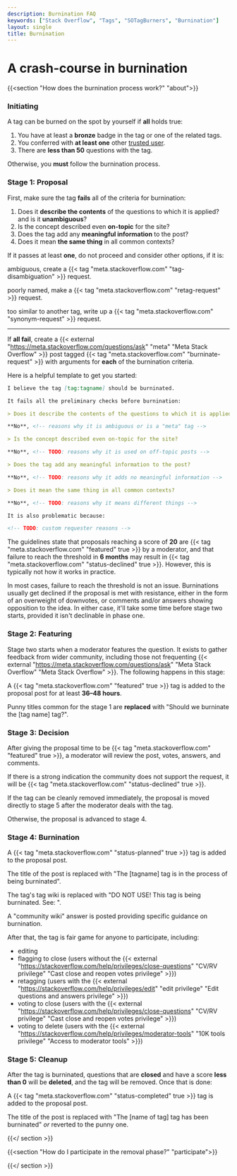 ```yaml
---
description: Burnination FAQ
keywords: ["Stack Overflow", "Tags", "SOTagBurners", "Burnination"]
layout: single
title: Burnination
---
```


# A crash-course in burnination

{{<section "How does the burnination process work?" "about">}}

### Initiating

A tag can be burned on the spot by yourself if **all** holds true:

1. You have at least a **bronze** badge in the tag or one of the related tags.
2. You conferred with **at least one** other [trusted user](https://stackoverflow.com/help/privileges/trusted-user).
3. There are **less than 50** questions with the tag.

Otherwise, you **must** follow the burnination process.

### Stage 1: Proposal

First, make sure the tag **fails** all of the criteria for burnination:

1. Does it **describe the contents** of the questions to which it is applied? and is it **unambiguous**?
2. Is the concept described even **on-topic** for the site?
3. Does the tag add any **meaningful information** to the post?
4. Does it mean **the same thing** in all common contexts?

If it passes at least **one**, do not proceed and consider other options, if it is:

ambiguous, create a {{< tag "meta.stackoverflow.com" "tag-disambiguation" >}} request.

poorly named, make a {{< tag "meta.stackoverflow.com" "retag-request" >}} request.

too similar to another tag, write up a {{< tag "meta.stackoverflow.com" "synonym-request" >}} request.

----

If **all fail**, create a {{< external "https://meta.stackoverflow.com/questions/ask" "meta" "Meta Stack Overflow" >}} post tagged {{< tag "meta.stackoverflow.com" "burninate-request" >}} with arguments for **each** of the burnination criteria.

Here is a helpful template to get you started:

```md
I believe the tag [tag:tagname] should be burninated.

It fails all the preliminary checks before burnination:

> Does it describe the contents of the questions to which it is applied? and is it unambiguous?

**No**, <!-- reasons why it is ambiguous or is a "meta" tag -->

> Is the concept described even on-topic for the site?

**No**, <!-- TODO: reasons why it is used on off-topic posts -->

> Does the tag add any meaningful information to the post?

**No**, <!-- TODO: reasons why it adds no meaningful information -->

> Does it mean the same thing in all common contexts?

**No**, <!-- TODO: reasons why it means different things -->

It is also problematic because:

<!-- TODO: custom requester reasons -->
```

The guidelines state that proposals reaching a score of **20** are {{< tag "meta.stackoverflow.com" "featured" true >}} by a moderator, and that failure to reach the threshold in **6 months** may result in {{< tag "meta.stackoverflow.com" "status-declined" true >}}. However, this is typically not how it works in practice.

In most cases, failure to reach the threshold is not an issue. Burninations usually get declined if the proposal is met with resistance, either in the form of an overweight of downvotes, or comments and/or answers showing opposition to the idea. In either case, it'll take some time before stage two starts, provided it isn't declinable in phase one.

### Stage 2: Featuring

Stage two starts when a moderator features the question. It exists to gather feedback from wider community,
including those not frequenting {{< external "https://meta.stackoverflow.com/questions/ask" "Meta Stack Overflow" "Meta Stack Overflow" >}}.
The following happens in this stage:

A {{< tag "meta.stackoverflow.com" "featured" true >}} tag is added to the proposal post for at least **36–48 hours**.

Punny titles common for the stage 1 are **replaced** with "Should we burninate the [tag name] tag?".

### Stage 3: Decision

After giving the proposal time to be {{< tag "meta.stackoverflow.com" "featured" true >}}, a moderator will review the post, votes, answers, and comments.

If there is a strong indication the community does not support the request, it will be {{< tag "meta.stackoverflow.com" "status-declined" true >}}.

If the tag can be cleanly removed immediately, the proposal is moved directly to stage 5 after the moderator deals with the tag.

Otherwise, the proposal is advanced to stage 4.

### Stage 4: Burnination

A {{< tag "meta.stackoverflow.com" "status-planned" true >}} tag is added to the proposal post.

The title of the post is replaced with "The [tagname] tag is in the process of being burninated".

The tag's tag wiki is replaced with "DO NOT USE! This tag is being burninated. See: <link to Meta question>".

A "community wiki" answer is posted providing specific guidance on burnination.

After that, the tag is fair game for anyone to participate, including:

- editing
- flagging to close (users without the {{< external "https://stackoverflow.com/help/privileges/close-questions" "CV/RV privilege" "Cast close and reopen votes privilege" >}})
- retagging (users with the {{< external "https://stackoverflow.com/help/privileges/edit" "edit privilege" "Edit questions and answers privilege" >}})
- voting to close (users with the {{< external "https://stackoverflow.com/help/privileges/close-questions" "CV/RV privilege" "Cast close and reopen votes privilege" >}})
- voting to delete (users with the {{< external "https://stackoverflow.com/help/privileges/moderator-tools" "10K tools privilege" "Access to moderator tools" >}})

### Stage 5: Cleanup

After the tag is burninated, questions that are **closed** and have a score **less than 0** will be **deleted**, and the tag will be removed. Once that is done:

A {{< tag "meta.stackoverflow.com" "status-completed" true >}} tag is added to the proposal post.

The title of the post is replaced with "The [name of tag] tag has been burninated" *or* reverted to the punny one.

{{</ section >}}

{{<section "How do I participate in the removal phase?" "participate">}}

{{</ section >}}
